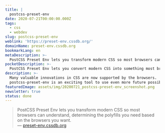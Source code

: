 ```yaml
---
title: |
  postcss-preset-env
date: 2020-07-21T00:00:00.000Z
tags:
  - css
  - webdev
slug: postcss-preset-env
weblink: 'https://preset-env.cssdb.org/'
domainName: preset-env.cssdb.org
bookmarkLang: en
metaDescription: >-
  PostCSS Preset Env lets you transform modern CSS so most browsers can understand, determining the polyfills you need based on the browsers you want.
pocketDescription: >-
  PostCSS Preset Env lets you convert modern CSS into something most browsers can understand, determining the polyfills you need based on your targeted browsers or runtime environments, using cssdb.
description: >-
  Many valuable innovations in CSS are now supported by the browsers.
  postcss-preset-env is an exciting tool to use even more future possibilities today.
featuredImage: assets/img/20200721_postcss-preset-env_screenshot.png
newsletter: true
status: done
---
```

<blockquote lang="en">PostCSS Preset Env lets you transform modern CSS so most browsers can understand, determining the polyfills you need based on the browsers you want.
<footer>— <a href="https://preset-env.cssdb.org/">preset-env.cssdb.org</a></footer></blockquote>
